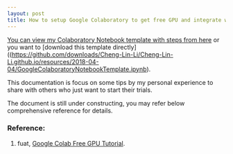 ```yaml
---
layout: post
title: How to setup Google Colaboratory to get free GPU and integrate with Google drive?
---
```


[You can view my Colaboratory Notebook template with steps from here](https://github.com/Cheng-Lin-Li/Cheng-Lin-Li.github.io/blob/master/resources/2018-04-04/GoogleColaboratoryNotebookTemplate.ipynb) or you want to [download this template directly]((https://github.com/downloads/Cheng-Lin-Li/Cheng-Lin-Li.github.io/resources/2018-04-04/GoogleColaboratoryNotebookTemplate.ipynb).

This documentation is focus on some tips by my personal experience to share with others who just want to start their trials. 

The document is still under constructing, you may refer below comprehensive reference for details.

### Reference:
1. fuat, [Google Colab Free GPU Tutorial](https://medium.com/deep-learning-turkey/google-colab-free-gpu-tutorial-e113627b9f5d).

